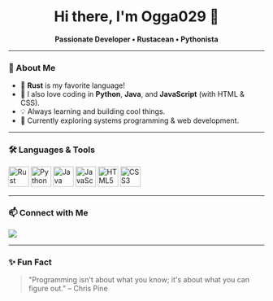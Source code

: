 <p align="center">
</p>

<h1 align="center">Hi there, I'm Ogga029 👋</h1>

<p align="center">
  <b>Passionate Developer • Rustacean • Pythonista</b>
</p>

---

### 🚀 About Me

- 🦀 **Rust** is my favorite language!
- 🐍 I also love coding in **Python**, **Java**, and **JavaScript** (with HTML & CSS).
- 💡 Always learning and building cool things.
- 🌱 Currently exploring systems programming & web development.

---

### 🛠️ Languages & Tools

<p>
  <img src="https://github.com/user-attachments/assets/94b81b00-bf73-4fe6-97f0-e3b1b45991a2" width="40" alt="Rust"/>
  <img src="https://cdn.jsdelivr.net/gh/devicons/devicon/icons/python/python-original.svg" width="40" alt="Python"/>
  <img src="https://cdn.jsdelivr.net/gh/devicons/devicon/icons/java/java-original.svg" width="40" alt="Java"/>
  <img src="https://cdn.jsdelivr.net/gh/devicons/devicon/icons/javascript/javascript-original.svg" width="40" alt="JavaScript"/>
  <img src="https://cdn.jsdelivr.net/gh/devicons/devicon/icons/html5/html5-original.svg" width="40" alt="HTML5"/>
  <img src="https://cdn.jsdelivr.net/gh/devicons/devicon/icons/css3/css3-original.svg" width="40" alt="CSS3"/>
</p>

---

### 📫 Connect with Me

<p>
  <a href="https://github.com/Ogga029"><img src="https://img.shields.io/badge/GitHub-%2312100E.svg?style=for-the-badge&logo=github&logoColor=white"/></a>
</p>

---

### ✨ Fun Fact

> "Programming isn't about what you know; it's about what you can figure out." – Chris Pine

